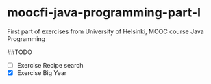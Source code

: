 # moocfi-java-programming-part-I
First part of exercises from University of Helsinki, MOOC course Java Programming

##TODO
- [ ] Exercise Recipe search
- [X] Exercise Big Year
